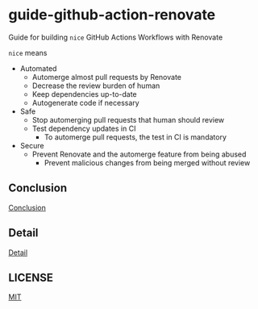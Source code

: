 # guide-github-action-renovate

Guide for building `nice` GitHub Actions Workflows with Renovate

`nice` means

- Automated
  - Automerge almost pull requests by Renovate
  - Decrease the review burden of human
  - Keep dependencies up-to-date
  - Autogenerate code if necessary
- Safe
  - Stop automerging pull requests that human should review
  - Test dependency updates in CI
    - To automerge pull requests, the test in CI is mandatory
- Secure
  - Prevent Renovate and the automerge feature from being abused
    - Prevent malicious changes from being merged without review

## Conclusion

[Conclusion](docs/conclusion.md)

## Detail

[Detail](docs/detail.md)

## LICENSE

[MIT](LICENSE)
